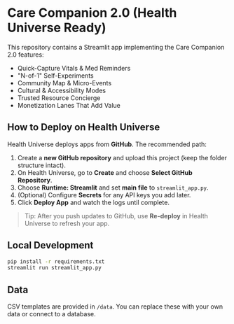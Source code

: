 # Care Companion 2.0 (Health Universe Ready)

This repository contains a Streamlit app implementing the Care Companion 2.0 features:
- Quick-Capture Vitals & Med Reminders
- "N-of-1" Self-Experiments
- Community Map & Micro-Events
- Cultural & Accessibility Modes
- Trusted Resource Concierge
- Monetization Lanes That Add Value

## How to Deploy on Health Universe
Health Universe deploys apps from **GitHub**. The recommended path:
1. Create a **new GitHub repository** and upload this project (keep the folder structure intact).
2. On Health Universe, go to **Create** and choose **Select GitHub Repository**.
3. Choose **Runtime: Streamlit** and set **main file** to `streamlit_app.py`.
4. (Optional) Configure **Secrets** for any API keys you add later.
5. Click **Deploy App** and watch the logs until complete.

> Tip: After you push updates to GitHub, use **Re-deploy** in Health Universe to refresh your app.

## Local Development
```bash
pip install -r requirements.txt
streamlit run streamlit_app.py
```

## Data
CSV templates are provided in `/data`. You can replace these with your own data or connect to a database.
